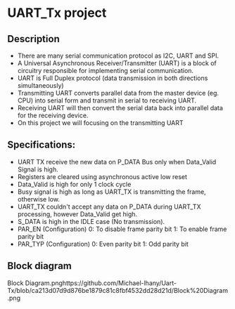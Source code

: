 # UART_Tx project
## Description
* There are many serial communication protocol as I2C, UART and SPI.
* A Universal Asynchronous Receiver/Transmitter (UART) is a block of circuitry responsible for implementing serial communication.
* UART is Full Duplex protocol (data transmission in both directions
simultaneously)
* Transmitting UART converts parallel data from the master device (eg. CPU) into serial form and transmit in serial to receiving UART.
* Receiving UART will then convert the serial data back into parallel data for the receiving device.
* On this project we will focusing on the transmitting UART
## Specifications:
* UART TX receive the new data on P_DATA Bus only when
Data_Valid Signal is high.
* Registers are cleared using asynchronous active low reset
* Data_Valid is high for only 1 clock cycle
* Busy signal is high as long as UART_TX is transmitting the frame,
otherwise low.
* UART_TX couldn't accept any data on P_DATA during UART_TX
processing, however Data_Valid get high.
* S_DATA is high in the IDLE case (No transmission).
* PAR_EN (Configuration)
  0: To disable frame parity bit
  1: To enable frame parity bit
*  PAR_TYP (Configuration)
0: Even parity bit
1: Odd parity bit
## Block diagram
Block Diagram.pnghttps://github.com/Michael-lhany/Uart-Tx/blob/ca213d07d9d876be1879c81c8fbf4532dd28d21d/Block%20Diagram.png
